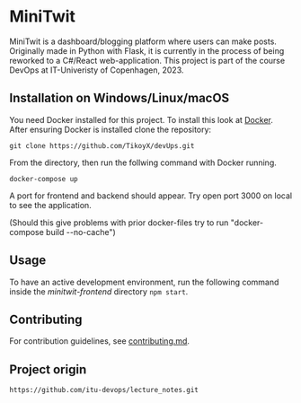 # MiniTwit

MiniTwit is a dashboard/blogging platform where users can make posts. Originally made in Python with Flask, it is currently in 
the process of being reworked to a C#/React web-application. This project is part of the course DevOps at IT-Univeristy of Copenhagen, 2023. 





## Installation on Windows/Linux/macOS

You need Docker installed for this project. To install this look at [Docker](https://www.docker.com).
After ensuring Docker is installed clone the repository:

```shell
git clone https://github.com/TikoyX/devUps.git
```
From the directory, then run the follwing command with Docker running. 

```shell
docker-compose up
```
A port for frontend and backend should appear. Try open port 3000 on local to see
the application.  

(Should this give problems with prior docker-files try to run "docker-compose build --no-cache")


## Usage

To have an active development environment, run the following command inside the *minitwit-frontend* directory `npm start`.

## Contributing

For contribution guidelines, see [contributing.md](contributing.md). 

## Project origin

``` Git
https://github.com/itu-devops/lecture_notes.git
```
   

